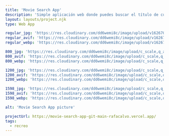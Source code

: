 ```yaml
---
title: 'Movie Search App'
description: 'Simple aplicación web donde puedes buscar el título de cualquier película y te mostrará un poco de inforcación sobre ella'
layout: layouts/project.njk
type: Web App

regular_jpg: 'https://res.cloudinary.com/dd6wemi8c/image/upload/v1626702435/portfolio/movie-search_iijmry.jpg'
regular_avif: 'https://res.cloudinary.com/dd6wemi8c/image/upload/v1626702435/portfolio/movie-search_iijmry.avif'
regular_webp: 'https://res.cloudinary.com/dd6wemi8c/image/upload/v1626702435/portfolio/movie-search_iijmry.webp'

800_jpg: 'https://res.cloudinary.com/dd6wemi8c/image/upload/c_scale,q_auto,w_800/v1626702435/portfolio/movie-search_iijmry.jpg'
800_avif: 'https://res.cloudinary.com/dd6wemi8c/image/upload/c_scale,q_auto,w_800/v1626702435/portfolio/movie-search_iijmry.avif'
800_webp: 'https://res.cloudinary.com/dd6wemi8c/image/upload/c_scale,q_auto,w_800/v1626702435/portfolio/movie-search_iijmry.webp'

1200_jpg: 'https://res.cloudinary.com/dd6wemi8c/image/upload/c_scale,q_auto,w_1200/v1626702435/portfolio/movie-search_iijmry.jpg'
1200_avif: 'https://res.cloudinary.com/dd6wemi8c/image/upload/c_scale,q_auto,w_1200/v1626305694/portfolio/fitness-platoon_vmyuem'
1200_webp: 'https://res.cloudinary.com/dd6wemi8c/image/upload/c_scale,q_auto,w_1200/v1626702435/portfolio/movie-search_iijmry.webp'

1598_jpg: 'https://res.cloudinary.com/dd6wemi8c/image/upload/c_scale,q_auto,w_1598/v1626702435/portfolio/movie-search_iijmry.jpg'
1598_avif: 'https://res.cloudinary.com/dd6wemi8c/image/upload/c_scale,q_auto,w_1598/v1626702435/portfolio/movie-search_iijmry.avif'
1598_webp: 'https://res.cloudinary.com/dd6wemi8c/image/upload/c_scale,q_auto,w_1598/v1626702435/portfolio/movie-search_iijmry.webp'

alt: 'Movie Search App picture'

projectUrl: https://movie-search-app-git-main-rafacalvo.vercel.app/
tags:
  - recreo
---
```

